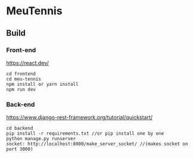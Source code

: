 # MeuTennis

## Build

### Front-end
https://react.dev/
 
```
cd frontend
cd meu-tennis
npm install or yarn install
npm run dev
```
### Back-end
https://www.django-rest-framework.org/tutorial/quickstart/
```
cd backend
pip install -r requirements.txt //or pip install one by one
python manage.py runserver
socket: http://localhost:8000/make_server_socket/ //(makes socket on port 3000)

```


